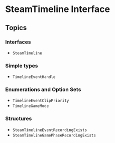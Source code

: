 # SteamTimeline Interface

## Topics

### Interfaces
- ``SteamTimeline``

### Simple types
- ``TimelineEventHandle``

### Enumerations and Option Sets
- ``TimelineEventClipPriority``
- ``TimelineGameMode``

### Structures
- ``SteamTimelineEventRecordingExists``
- ``SteamTimelineGamePhaseRecordingExists``
